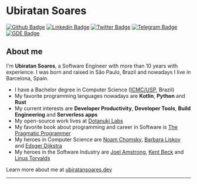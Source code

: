 # Ubiratan Soares

[![Github Badge](https://img.shields.io/badge/-Dotanuki%20Labs-000?style=flat-square&logo=Github&logoColor=white&link=https://github.com/dotanuki-labs)](https://github.com/dotanuki-labs)
[![Linkedin Badge](https://img.shields.io/badge/-LinkedIn-blue?style=flat-square&logo=Linkedin&logoColor=white&link=https://www.linkedin.com/in/ubiratanfsoares/)](https://www.linkedin.com/in/ubiratanfsoares/)
[![Twitter Badge](https://img.shields.io/badge/-Twitter-1ca0f1?style=flat-square&labelColor=1ca0f1&logo=twitter&logoColor=white&link=https://twitter.com/lgdbittencourt)](https://twitter.com/lgdbittencourt)
[![Telegram Badge](https://img.shields.io/badge/-Telegram-1ca0f1?style=flat-square&labelColor=1ca0f1&logo=telegram&logoColor=white&link=https://t.me/ubiratansoares)](https://t.me/ubiratansoares)
[![GDE Badge](https://img.shields.io/badge/Google%20Developer%20Experts-green?style=flat-square&logo=android&logoColor=white&link=https://t.me/ubiratansoares)](https://developers.google.com/community/experts/directory/profile/profile-ubiratan_soares)

## About me

I'm **Ubiratan Soares**, a Software Engineer with more than 10 years with experience. I was born and raised in São Paulo, Brazil and nowadays I live in Barcelona, Spain.

- I have a Bachelor degree in Computer Science ([ICMC/USP](https://www.icmc.usp.br/), Brazil)
- My favorite programming languages nowadays are **Kotlin**, **Python** and **Rust**
- My current interests are **Developer Productivity**, **Developer Tools**, **Build Engineering** and **Serverless apps**
- My open-source work lives at [Dotanuki Labs](https://github.com/dotanuki-labs)
- My favorite book about programming and career in Software is [The Pragmatic Programmer](https://en.wikipedia.org/wiki/The_Pragmatic_Programmer)
- My heroes in Computer Science are [Noam Chomsky](https://en.wikipedia.org/wiki/Noam_Chomsky), [Barbara Liskov](https://en.wikipedia.org/wiki/Barbara_Liskov) and [Edsger Dijkstra](https://en.wikipedia.org/wiki/Edsger_W._Dijkstra)
- My heroes in the Software Industry are [Joel Amstrong](https://en.wikipedia.org/wiki/Joe_Armstrong_(programmer)), [Kent Beck](https://en.wikipedia.org/wiki/Kent_Beck) and [Linus Torvalds](https://en.wikipedia.org/wiki/Linus_Torvalds)

Learn more about me at [ubiratansoares.dev](https://ubiratansoares.dev)

---